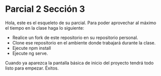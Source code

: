 # Parcial 2 Sección 3

Hola, este es el esqueleto de su parcial. Para poder aprovechar al máximo el tiempo en la clase haga lo siguiente:

- Realice un fork de este repositorio en su repositorio personal.
- Clone ese repositorio en el ambiente donde trabajará durante la clase.
- Ejecute npm install
- Ejecute ng serve.

Cuando ya aparezca la pantalla básica de inicio del proyecto tendrá todo listo para empezar. Éxitos.
